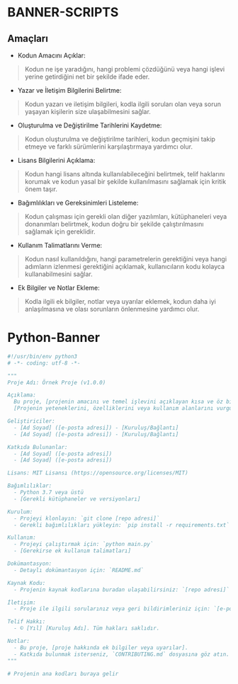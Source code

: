 # BANNER-SCRIPTS
## Amaçları
- Kodun Amacını Açıklar:
> Kodun ne işe yaradığını, hangi problemi çözdüğünü veya hangi işlevi yerine getirdiğini net bir şekilde ifade eder.

- Yazar ve İletişim Bilgilerini Belirtme:
> Kodun yazarı ve iletişim bilgileri, kodla ilgili soruları olan veya sorun yaşayan kişilerin size ulaşabilmesini sağlar.

- Oluşturulma ve Değiştirilme Tarihlerini Kaydetme:
> Kodun oluşturulma ve değiştirilme tarihleri, kodun geçmişini takip etmeye ve farklı sürümlerini karşılaştırmaya yardımcı olur.

- Lisans Bilgilerini Açıklama:
> Kodun hangi lisans altında kullanılabileceğini belirtmek, telif haklarını korumak ve kodun yasal bir şekilde kullanılmasını sağlamak için kritik önem taşır.

- Bağımlılıkları ve Gereksinimleri Listeleme:
> Kodun çalışması için gerekli olan diğer yazılımları, kütüphaneleri veya donanımları belirtmek, kodun doğru bir şekilde çalıştırılmasını sağlamak için gereklidir.

- Kullanım Talimatlarını Verme:
> Kodun nasıl kullanıldığını, hangi parametrelerin gerektiğini veya hangi adımların izlenmesi gerektiğini açıklamak, kullanıcıların kodu kolayca kullanabilmesini sağlar.

- Ek Bilgiler ve Notlar Ekleme:
> Kodla ilgili ek bilgiler, notlar veya uyarılar eklemek, kodun daha iyi anlaşılmasına ve olası sorunların önlenmesine yardımcı olur.



# Python-Banner
```python
#!/usr/bin/env python3
# -*- coding: utf-8 -*-

"""
Proje Adı: Örnek Proje (v1.0.0)

Açıklama:
  Bu proje, [projenin amacını ve temel işlevini açıklayan kısa ve öz bir cümle].
  [Projenin yeteneklerini, özelliklerini veya kullanım alanlarını vurgulayan ek bilgiler].

Geliştiriciler:
  - [Ad Soyad] ([e-posta adresi]) - [Kuruluş/Bağlantı]
  - [Ad Soyad] ([e-posta adresi]) - [Kuruluş/Bağlantı]

Katkıda Bulunanlar:
  - [Ad Soyad] ([e-posta adresi])
  - [Ad Soyad] ([e-posta adresi])

Lisans: MIT Lisansı (https://opensource.org/licenses/MIT)

Bağımlılıklar:
  - Python 3.7 veya üstü
  - [Gerekli kütüphaneler ve versiyonları]

Kurulum:
  - Projeyi klonlayın: `git clone [repo adresi]`
  - Gerekli bağımlılıkları yükleyin: `pip install -r requirements.txt`

Kullanım:
  - Projeyi çalıştırmak için: `python main.py`
  - [Gerekirse ek kullanım talimatları]

Dokümantasyon:
  - Detaylı dokümantasyon için: `README.md`

Kaynak Kodu:
  - Projenin kaynak kodlarına buradan ulaşabilirsiniz: `[repo adresi]`

İletişim:
  - Proje ile ilgili sorularınız veya geri bildirimleriniz için: `[e-posta adresi]`

Telif Hakkı:
  - © [Yıl] [Kuruluş Adı]. Tüm hakları saklıdır.

Notlar:
  - Bu proje, [proje hakkında ek bilgiler veya uyarılar].
  - Katkıda bulunmak isterseniz, `CONTRIBUTING.md` dosyasına göz atın.
"""

# Projenin ana kodları buraya gelir
```
